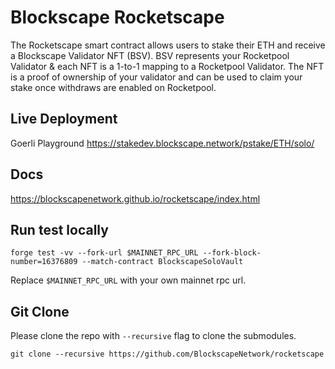 # Blockscape Rocketscape

The Rocketscape smart contract allows users to stake their ETH and receive a Blockscape Validator NFT (BSV). BSV represents your Rocketpool Validator & each NFT is a 1-to-1 mapping to a Rocketpool Validator. The NFT is a proof of ownership of your validator and can be used to claim your stake once withdraws are enabled on Rocketpool. 

## Live Deployment
Goerli Playground https://stakedev.blockscape.network/pstake/ETH/solo/

## Docs
https://blockscapenetwork.github.io/rocketscape/index.html


## Run test locally

```
forge test -vv --fork-url $MAINNET_RPC_URL --fork-block-number=16376809 --match-contract BlockscapeSoloVault
```

Replace `$MAINNET_RPC_URL` with your own mainnet rpc url.

## Git Clone
Please clone the repo with `--recursive` flag to clone the submodules.

```
git clone --recursive https://github.com/BlockscapeNetwork/rocketscape
```
